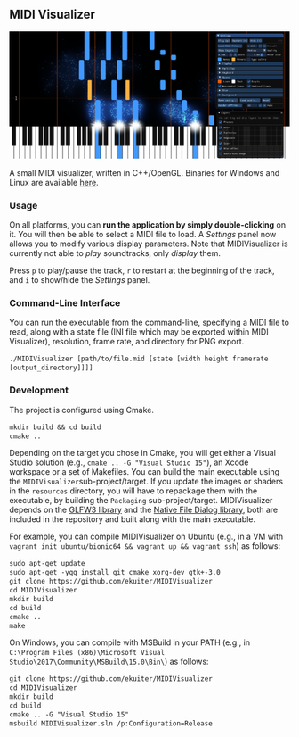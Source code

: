 ## MIDI Visualizer

![Screenshot](screenshot.png)

A small MIDI visualizer, written in C++/OpenGL. Binaries for Windows and Linux are available [here](https://github.com/ekuiter/MIDIVisualizer/releases).

### Usage

On all platforms, you can **run the application by simply double-clicking** on it. You will then be able to select a MIDI file to load. A *Settings* panel now allows you to modify various display parameters. Note that MIDIVisualizer is currently not able to *play* soundtracks, only *display* them.

Press `p` to play/pause the track, `r` to restart at the beginning of the track, and `i` to show/hide the *Settings* panel. 

### Command-Line Interface

You can run the executable from the command-line, specifying a MIDI file to read, along with a state file (INI file which may be exported within MIDI Visualizer), resolution, frame rate, and directory for PNG export.

    ./MIDIVisualizer [path/to/file.mid [state [width height framerate [output_directory]]]]

### Development

The project is configured using Cmake.

    mkdir build && cd build
    cmake ..
    
Depending on the target you chose in Cmake, you will get either a Visual Studio solution (e.g., `cmake .. -G "Visual Studio 15"`), an Xcode workspace or a set of Makefiles. You can build the main executable using the `MIDIVisualizer`sub-project/target. If you update the images or shaders in the `resources` directory, you will have to repackage them with the executable, by building the `Packaging` sub-project/target. MIDIVisualizer depends on the [GLFW3 library](http://www.glfw.org) and the [Native File Dialog library](https://github.com/mlabbe/nativefiledialog), both are included in the repository and built along with the main executable.

For example, you can compile MIDIVisualizer on Ubuntu (e.g., in a VM with `vagrant init ubuntu/bionic64 && vagrant up && vagrant ssh`) as follows:

    sudo apt-get update
    sudo apt-get -yqq install git cmake xorg-dev gtk+-3.0
    git clone https://github.com/ekuiter/MIDIVisualizer
    cd MIDIVisualizer
    mkdir build
    cd build
    cmake ..
    make

On Windows, you can compile with MSBuild in your PATH (e.g., in `C:\Program Files (x86)\Microsoft Visual Studio\2017\Community\MSBuild\15.0\Bin\`) as follows:

    git clone https://github.com/ekuiter/MIDIVisualizer
    cd MIDIVisualizer
    mkdir build
    cd build
    cmake .. -G "Visual Studio 15"
    msbuild MIDIVisualizer.sln /p:Configuration=Release